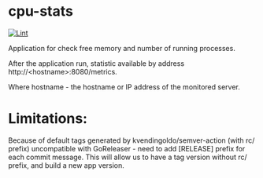 cpu-stats
=========
[![Lint](https://github.com/Nmishin/cpu-stats/actions/workflows/lint.yml/badge.svg)](https://github.com/Nmishin/cpu-stats/actions/workflows/lint.yml)

Application for check free memory and number of running processes.

After the application run, statistic available by address http://\<hostname\>:8080/metrics.

Where hostname - the hostname or IP address of the monitored server.

Limitations:
=========
Because of default tags generated by kvendingoldo/semver-action (with rc/ prefix) uncompatible with GoReleaser - need to add [RELEASE] prefix for each commit message. This will allow us to have a tag version without rc/ prefix, and build a new app version.
